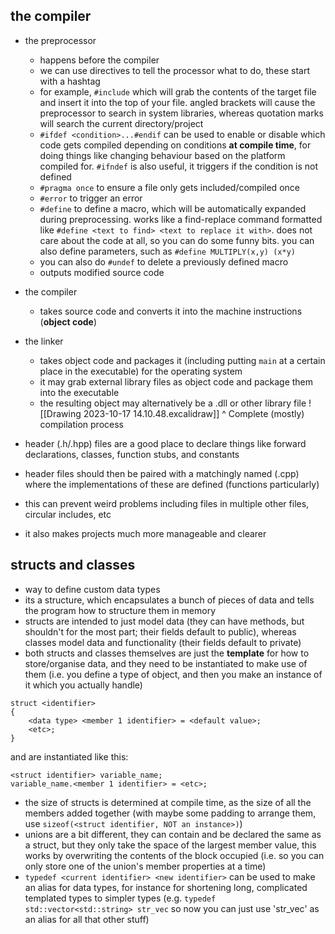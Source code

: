 ## the compiler
- the preprocessor
	- happens before the compiler
	- we can use directives to tell the processor what to do, these start with a hashtag
	- for example, `#include` which will grab the contents of the target file and insert it into the top of your file. angled brackets will cause the preprocessor to search in system libraries, whereas quotation marks will search the current directory/project
	- `#ifdef <condition>...#endif` can be used to enable or disable which code gets compiled depending on conditions **at compile time**, for doing things like changing behaviour based on the platform compiled for. `#ifndef` is also useful, it triggers if the condition is not defined
	- `#pragma once` to ensure a file only gets included/compiled once
	- `#error` to trigger an error
	- `#define` to define a macro, which will be automatically expanded during preprocessing. works like a find-replace command formatted like `#define <text to find> <text to replace it with>`. does not care about the code at all, so you can do some funny bits. you can also define parameters, such as `#define MULTIPLY(x,y) (x*y)`
	- you can also do `#undef` to delete a previously defined macro
	- outputs modified source code
- the compiler
	- takes source code and converts it into the machine instructions (**object code**)
- the linker
	- takes object code and packages it (including putting `main` at a certain place in the executable) for the operating system
	- it may grab external library files as object code and package them into the executable
	- the resulting object may alternatively be a .dll or other library file
![[Drawing 2023-10-17 14.10.48.excalidraw]]
^ Complete (mostly) compilation process

- header (.h/.hpp) files are a good place to declare things like forward declarations, classes, function stubs, and constants
- header files should then be paired with a matchingly named (.cpp) where the implementations of these are defined (functions particularly)
- this can prevent weird problems including files in multiple other files, circular includes, etc
- it also makes projects much more manageable and clearer

## structs and classes
- way to define custom data types
- its a structure, which encapsulates a bunch of pieces of data and tells the program how to structure them in memory
- structs are intended to just model data (they can have methods, but shouldn't for the most part; their fields default to public), whereas classes model data and functionality (their fields default to private)
- both structs and classes themselves are just the **template** for how to store/organise data, and they need to be instantiated to make use of them (i.e. you define a type of object, and then you make an instance of it which you actually handle)
```
struct <identifier>
{
	<data type> <member 1 identifier> = <default value>;
	<etc>;
}
```
and are instantiated like this:
```
<struct identifier> variable_name;
variable_name.<member 1 identifier> = <etc>;
```
- the size of structs is determined at compile time, as the size of all the members added together (with maybe some padding to arrange them, use `sizeof(<struct identifier, NOT an instance>)`)
- unions are a bit different, they can contain and be declared the same as a struct, but they only take the space of the largest member value, this works by overwriting the contents of the block occupied (i.e. so you can only store one of the union's member properties at a time)
- `typedef <current identifier> <new identifier>` can be used to make an alias for data types, for instance for shortening long, complicated templated types to simpler types (e.g. `typedef std::vector<std::string> str_vec` so now you can just use 'str_vec' as an alias for all that other stuff)